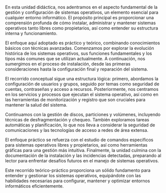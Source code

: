 En esta unidad didáctica, nos adentramos en el aspecto fundamental de la gestión y configuración de sistemas operativos, un elemento esencial para cualquier entorno informático. El propósito principal es proporcionar una comprensión profunda de cómo instalar, administrar y mantener sistemas operativos tanto libres como propietarios, así como entender su estructura interna y funcionamiento.

El enfoque aquí adoptado es práctico y teórico, combinando conocimientos básicos con técnicas avanzadas. Comenzamos por explorar la evolución histórica de los sistemas operativos, sus funciones fundamentales y los tipos más comunes que se utilizan actualmente. A continuación, nos sumergimos en el proceso de instalación, desde las primeras consideraciones hasta la configuración final y reparación del sistema.

El recorrido conceptual sigue una estructura lógica: primero, abordamos la configuración de usuarios y grupos, seguido por temas como seguridad de cuentas, contraseñas y acceso a recursos. Posteriormente, nos centramos en los servicios y procesos que ejecutan el sistema operativo, así como en las herramientas de monitorización y registro que son cruciales para mantener la salud del sistema.

Continuamos con la gestión de discos, particiones y volúmenes, incluyendo técnicas de desfragmentación y chequeo. También exploramos tareas automáticas y planificación, lo que nos lleva a considerar la seguridad de comunicaciones y las tecnologías de acceso a redes de área extensa.

El enfoque práctico se refuerza con el estudio de comandos específicos para sistemas operativos libres y propietarios, así como herramientas gráficas para una gestión más intuitiva. Finalmente, la unidad culmina con la documentación de la instalación y las incidencias detectadas, preparando al lector para enfrentar desafíos futuros en el manejo de sistemas operativos.

Este recorrido teórico-práctico proporciona un sólido fundamento para entender y gestionar los sistemas operativos, equipándote con las habilidades necesarias para configurar, mantener y optimizar entornos informáticos eficientemente.
